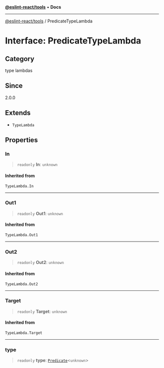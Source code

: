 [**@eslint-react/tools**](../README.md) • **Docs**

***

[@eslint-react/tools](../README.md) / PredicateTypeLambda

# Interface: PredicateTypeLambda

## Category

type lambdas

## Since

2.0.0

## Extends

- `TypeLambda`

## Properties

### In

> `readonly` **In**: `unknown`

#### Inherited from

`TypeLambda.In`

***

### Out1

> `readonly` **Out1**: `unknown`

#### Inherited from

`TypeLambda.Out1`

***

### Out2

> `readonly` **Out2**: `unknown`

#### Inherited from

`TypeLambda.Out2`

***

### Target

> `readonly` **Target**: `unknown`

#### Inherited from

`TypeLambda.Target`

***

### type

> `readonly` **type**: [`Predicate`](Predicate.md)\<`unknown`\>
